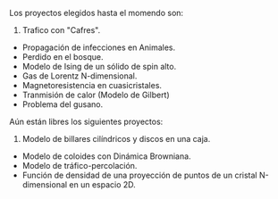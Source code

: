 Los proyectos elegidos hasta el momendo son: 

1. Trafico con "Cafres".
- Propagación de infecciones en Animales. 
- Perdido en el bosque. 
- Modelo de Ising de un sólido de spin alto. 
- Gas de Lorentz N-dimensional.
- Magnetoresistencia en cuasicristales. 
- Tranmisión de calor (Modelo de Gilbert)
- Problema del gusano.  

Aún están libres los siguientes proyectos: 

1. Modelo de billares cilíndricos y discos en una caja. 
- Modelo de coloides con Dinámica Browniana.
- Modelo de tráfico-percolación.
- Función de densidad de una proyección de puntos de un cristal N-dimensional en un espacio 2D. 
